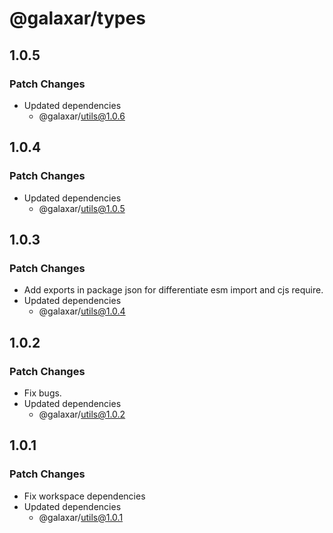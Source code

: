 # @galaxar/types

## 1.0.5

### Patch Changes

-   Updated dependencies
    -   @galaxar/utils@1.0.6

## 1.0.4

### Patch Changes

-   Updated dependencies
    -   @galaxar/utils@1.0.5

## 1.0.3

### Patch Changes

-   Add exports in package json for differentiate esm import and cjs require.
-   Updated dependencies
    -   @galaxar/utils@1.0.4

## 1.0.2

### Patch Changes

-   Fix bugs.
-   Updated dependencies
    -   @galaxar/utils@1.0.2

## 1.0.1

### Patch Changes

-   Fix workspace dependencies
-   Updated dependencies
    -   @galaxar/utils@1.0.1
